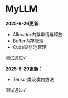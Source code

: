 # MyLLM

**2025-6-26更新:**
- Allocator内存申请与释放
- Buffer内存管理
- Cuda显存池管理

测试通过√

**2025-6-29更新：**
- Tensor类及类内方法

测试通过√
